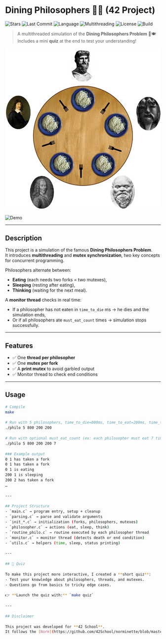# Dining Philosophers 💭🍴 (42 Project)

![Stars](https://img.shields.io/github/stars/babapuissance/42_Philosopher?style=social)
![Last Commit](https://img.shields.io/github/last-commit/babapuissance/42_Philosopher)
![Language](https://img.shields.io/badge/language-C-blue)
![Multithreading](https://img.shields.io/badge/feature-pthreads-yellow)
![License](https://img.shields.io/github/license/babapuissance/42_Philosopher)
![Build](https://github.com/babapuissance/42_Philosopher/actions/workflows/build.yml/badge.svg)

> A multithreaded simulation of the **Dining Philosophers Problem** 🧵🍽️  
> Includes a mini **quiz** at the end to test your understanding!

![Philo Simulation](philo.webp)

![Demo](docs/demo.gif)

---

## Description

This project is a simulation of the famous **Dining Philosophers Problem**.  
It introduces **multithreading** and **mutex synchronization**, two key concepts for concurrent programming.  

Philosophers alternate between:
- **Eating** (each needs two forks = two mutexes),
- **Sleeping** (resting after eating),
- **Thinking** (waiting for the next meal).

A **monitor thread** checks in real time:
- If a philosopher has not eaten in `time_to_die` ms → he dies and the simulation ends,
- Or if all philosophers ate `must_eat_count` times → simulation stops successfully.

---

## Features

- ✅ One **thread per philosopher**  
- ✅ One **mutex per fork**  
- ✅ A **print mutex** to avoid garbled output  
- ✅ Monitor thread to check end conditions 

---

## Usage

```bash
# Compile
make

# Run with 5 philosophers, time_to_die=800ms, time_to_eat=200ms, time_to_sleep=200ms
./philo 5 800 200 200

# Run with optional must_eat_count (ex: each philosopher must eat 7 times)
./philo 5 800 200 200 7

### Example output
0 1 has taken a fork
0 1 has taken a fork
0 1 is eating
200 1 is sleeping
200 2 has taken a fork
…

---

## Project Structure
- `main.c` → program entry, setup + cleanup
- `parsing.c` → parse and validate arguments
- `init_*.c` → initialization (forks, philosophers, mutexes)
- `philosopher.c` → actions (eat, sleep, think)
- `routine_philo.c` → routine executed by each philosopher thread
- `monitor.c` → monitor thread (detects death or end condition)
- `utils.c` → helpers (time, sleep, status printing)

---

## 📝 Quiz

To make this project more interactive, I created a **short quiz**:  
- Test your knowledge about philosophers, threads, and mutexes.  
- Questions go from basics to tricky edge cases.  

👉 **Launch the quiz with:** `make quiz`

---

## Disclaimer

This project was developed for **42 School**.  
It follows the [Norm](https://github.com/42School/norminette/blob/master/pdf/en.norm.pdf).